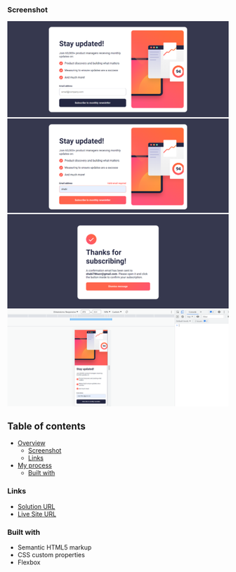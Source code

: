 
### Screenshot

![](./assets/screenshots/1.png)
![](./assets/screenshots/2.png)
![](./assets/screenshots/3.png)
![](./assets/screenshots/4.png)




## Table of contents

- [Overview](#overview)
  - [Screenshot](#screenshot)
  - [Links](#links)
- [My process](#my-process)
  - [Built with](#built-with)

### Links

- [Solution URL](https://github.com/shabi786/Fm-Newsletter-Challenge)
- [Live Site URL](https://shabi786.github.io/Fm-Newsletter-Challenge/)


### Built with

- Semantic HTML5 markup
- CSS custom properties
- Flexbox









